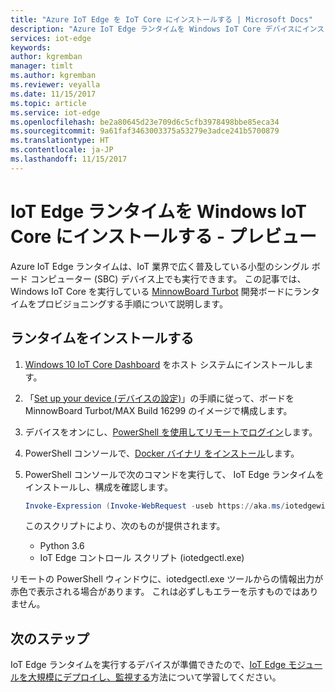 ```yaml
---
title: "Azure IoT Edge を IoT Core にインストールする | Microsoft Docs"
description: "Azure IoT Edge ランタイムを Windows IoT Core デバイスにインストールします"
services: iot-edge
keywords: 
author: kgremban
manager: timlt
ms.author: kgremban
ms.reviewer: veyalla
ms.date: 11/15/2017
ms.topic: article
ms.service: iot-edge
ms.openlocfilehash: be2a80645d23e709d6c5cfb3978498bbe85eca34
ms.sourcegitcommit: 9a61faf3463003375a53279e3adce241b5700879
ms.translationtype: HT
ms.contentlocale: ja-JP
ms.lasthandoff: 11/15/2017
---
```

# <a name="install-the-iot-edge-runtime-on-windows-iot-core---preview"></a>IoT Edge ランタイムを Windows IoT Core にインストールする - プレビュー

Azure IoT Edge ランタイムは、IoT 業界で広く普及している小型のシングル ボード コンピューター (SBC) デバイス上でも実行できます。 この記事では、Windows IoT Core を実行している [MinnowBoard Turbot][lnk-minnow] 開発ボードにランタイムをプロビジョニングする手順について説明します。

## <a name="install-the-runtime"></a>ランタイムをインストールする

1. [Windows 10 IoT Core Dashboard][lnk-core] をホスト システムにインストールします。
1. 「[Set up your device (デバイスの設定)][lnk-board]」の手順に従って、ボードを MinnowBoard Turbot/MAX Build 16299 のイメージで構成します。 
1. デバイスをオンにし、[PowerShell を使用してリモートでログイン][lnk-powershell]します。
1. PowerShell コンソールで、[Docker バイナリ をインストール][lnk-docker-install]します。
1. PowerShell コンソールで次のコマンドを実行して、 IoT Edge ランタイムをインストールし、構成を確認します。

   ```powershell
   Invoke-Expression (Invoke-WebRequest -useb https://aka.ms/iotedgewin)
   ```

   このスクリプトにより、次のものが提供されます。 
   * Python 3.6
   * IoT Edge コントロール スクリプト (iotedgectl.exe)

リモートの PowerShell ウィンドウに、iotedgectl.exe ツールからの情報出力が赤色で表示される場合があります。 これは必ずしもエラーを示すものではありません。 

## <a name="next-steps"></a>次のステップ

IoT Edge ランタイムを実行するデバイスが準備できたので、[IoT Edge モジュールを大規模にデプロイし、監視する][lnk-deploy]方法について学習してください。

<!--Links-->
[lnk-minnow]: https://minnowboard.org/ 
[lnk-core]: https://docs.microsoft.com/windows/iot-core/connect-your-device/iotdashboard
[lnk-board]: https://developer.microsoft.com/windows/iot/Docs/GetStarted/mbm/sdcard/stable/getstartedstep2
[lnk-powershell]: https://docs.microsoft.com/windows/iot-core/connect-your-device/powershell
[lnk-deploy]: how-to-deploy-monitor.md
[lnk-docker-install]: https://docs.docker.com/engine/installation/linux/docker-ce/binaries#install-server-and-client-binaries-on-windows
[lnk-docker-containers]: https://docs.microsoft.com/virtualization/windowscontainers/quick-start/quick-start-windows-10#2-switch-to-windows-containers